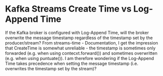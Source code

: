 
# Kafka Streams Create Time vs Log-Append Time

If the Kafka broker is configured with Log-Append Time, will the broker overwrite the message timestamp regardless of the timestamp set by the producer/stream?
From streams-time - Documentation, I get the impression that CreateTime is somewhat unreliable - the timestamp is sometimes only forwarded (e.g. when using contecxt.forward()) and sometimes overwritten (e.g. when using puntuate()). I am therefore wondering if the Log-Append Time takes precedence when setting the message timestamp (i.e. overwrites the timestamp set by the stream)?

        